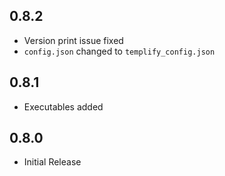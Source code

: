 ## 0.8.2

- Version print issue fixed
- `config.json` changed to `templify_config.json`

## 0.8.1

- Executables added

## 0.8.0

- Initial Release
